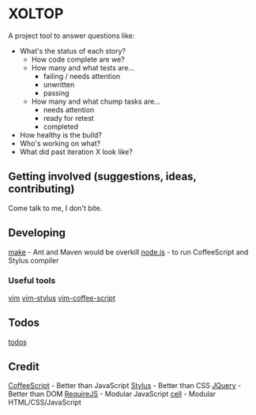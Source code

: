 XOLTOP
======

A project tool to answer questions like:
* What's the status of each story?
  * How code complete are we?
  * How many and what tests are...
      * failing / needs attention
      * unwritten
      * passing
  * How many and what chump tasks are...
      * needs attention
      * ready for retest
      * completed
* How healthy is the build?
* Who's working on what?
* What did past iteration X look like?

Getting involved (suggestions, ideas, contributing)
---------------------------------------------------
Come talk to me, I don't bite.

Developing
----------
[make](http://www.gnu.org/software/make) - Ant and Maven would be overkill
[node.js](https://github.com/joyent/node) - to run CoffeeScript and Stylus compiler

### Useful tools
[vim](http://www.vim.org/)
[vim-stylus](https://github.com/wavded/vim-stylus)
[vim-coffee-script](https://github.com/kchmck/vim-coffee-script)

Todos
-----
[todos](https://github.com/peterwmwong/xoltop/blob/master/todo.md)

Credit
------
[CoffeeScript](http://jashkenas.github.com/coffee-script/) - Better than JavaScript
[Stylus](https://github.com/peterwmwong/cell) - Better than CSS
[JQuery](http://jquery.com/) - Better than DOM
[RequireJS](https://github.com/jrburke/requirejs) - Modular JavaScript
[cell](https://github.com/peterwmwong/cell) - Modular HTML/CSS/JavaScript
